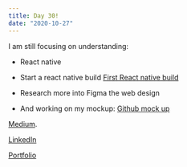 ```yaml
---
title: Day 30!
date: "2020-10-27"
---
```


I am still focusing on understanding: 

- React native
- Start a react native build 
[First React native build](https://github.com/jokale/rdeeactNativeProject)
- Research more into Figma the web design 

- And working on my mockup:
[Github mock up](https://github.com/jokale/mock-up)





[Medium](https://medium.com/@kalemajoanna).

[LinkedIn](https://www.linkedin.com/in/joanna-e-kalema-a5a5b4136/)

[Portfolio](https://joannathedeveloper.netlify.app/)

